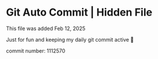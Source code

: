 # Git Auto Commit | Hidden File

This file was added Feb 12, 2025

Just for fun and keeping my daily git commit active 🤪

commit number: 1112570
